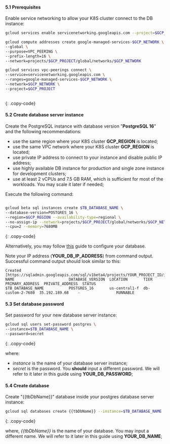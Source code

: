 #### 5.1 Prerequisites

Enable service networking to allow your K8S cluster connect to the DB instance:

```bash
gcloud services enable servicenetworking.googleapis.com --project=$GCP_PROJECT

gcloud compute addresses create google-managed-services-$GCP_NETWORK \
--global \
--purpose=VPC_PEERING \
--prefix-length=16 \
--network=projects/$GCP_PROJECT/global/networks/$GCP_NETWORK

gcloud services vpc-peerings connect \
--service=servicenetworking.googleapis.com \
--ranges=google-managed-services-$GCP_NETWORK \
--network=$GCP_NETWORK \
--project=$GCP_PROJECT
    
```
{: .copy-code}

#### 5.2 Create database server instance

Create the PostgreSQL instance with database version "**PostgreSQL 16**" and the following recommendations:

* use the same region where your K8S cluster **GCP_REGION** is located;
* use the same VPC network where your K8S cluster **GCP_REGION** is located;
* use private IP address to connect to your instance and disable public IP address;
* use highly available DB instance for production and single zone instance for development clusters;
* use at least 2 vCPUs and 7.5 GB RAM, which is sufficient for most of the workloads. You may scale it later if needed;

Execute the following command:

```bash

gcloud beta sql instances create $TB_DATABASE_NAME \
--database-version=POSTGRES_16 \
--region=$GCP_REGION --availability-type=regional \
--no-assign-ip --network=projects/$GCP_PROJECT/global/networks/$GCP_NETWORK \
--cpu=2 --memory=7680MB
```
{: .copy-code}

Alternatively, you may follow [this](https://cloud.google.com/sql/docs/postgres/create-instance) guide to configure your database.

Note your IP address (**YOUR_DB_IP_ADDRESS**) from command output. Successful command output should look similar to this:

```text
Created [https://sqladmin.googleapis.com/sql/v1beta4/projects/YOUR_PROJECT_ID/instances/$TB_DATABASE_NAME].
NAME                        DATABASE_VERSION  LOCATION       TIER              PRIMARY_ADDRESS  PRIVATE_ADDRESS  STATUS
$TB_DATABASE_NAME           POSTGRES_16       us-central1-f  db-custom-2-7680  35.192.189.68    -                RUNNABLE
```

#### 5.3 Set database password

Set password for your new database server instance:

```bash
gcloud sql users set-password postgres \
--instance=$TB_DATABASE_NAME \
--password=secret
```
{: .copy-code}

where:

* *instance* is the name of your database server instance;
* *secret* is the password. You **should** input a different password. We will refer to it later in this guide using **YOUR_DB_PASSWORD**;

#### 5.4 Create database

Create "{{tbDbName}}" database inside your postgres database server instance:

```bash
gcloud sql databases create {{tbDbName}} --instance=$TB_DATABASE_NAME
```
{: .copy-code}

where, *{{tbDbName}}* is the name of your database. You may input a different name. We will refer to it later in this guide using **YOUR_DB_NAME**;
